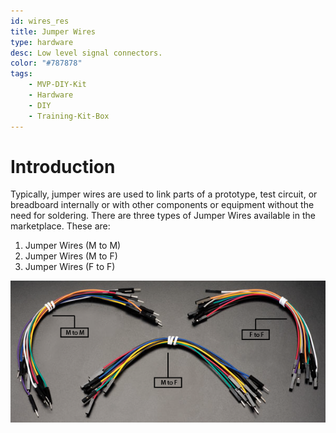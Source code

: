 ```yaml
---
id: wires_res
title: Jumper Wires
type: hardware
desc: Low level signal connectors.
color: "#787878"
tags:
    - MVP-DIY-Kit
    - Hardware
    - DIY
    - Training-Kit-Box
---
```

# Introduction

Typically, jumper wires are used to link parts of a prototype, test circuit, or breadboard internally or with other components or equipment without the need for soldering. There are three types of Jumper Wires available in the marketplace. These are:
1. Jumper Wires (M to M)
2. Jumper Wires (M to F)
3. Jumper Wires (F to F)

![alt text](img/Jumper-wires.png)